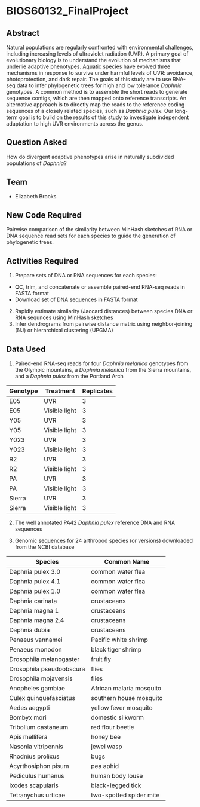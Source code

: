# BIOS60132_FinalProject

## Abstract
Natural populations are regularly confronted with environmental challenges, including increasing
levels of ultraviolet radiation (UVR). A primary goal of evolutionary biology is to understand the
evolution of mechanisms that underlie adaptive phenotypes. Aquatic species have evolved
three mechanisms in response to survive under harmful levels of UVR: avoidance,
photoprotection, and dark repair. The goals of this study are to use RNA-seq data to infer
phylogenetic trees for high and low tolerance *Daphnia* genotypes. A common method is to
assemble the short reads to generate sequence contigs, which are then mapped onto reference
transcripts. An alternative approach is to directly map the reads to the reference coding
sequences of a closely related species, such as *Daphnia pulex*. Our long-term goal is to build
on the results of this study to investigate independent adaptation to high UVR environments
across the genus.

## Question Asked
How do divergent adaptive phenotypes arise in naturally subdivided populations of *Daphnia*?

## Team
- Elizabeth Brooks

## New Code Required
Pairwise comparison of the similarity between MinHash sketches of RNA or DNA sequence read sets for each species to guide the generation of phylogenetic trees.

## Activities Required
1. Prepare sets of DNA or RNA sequences for each species:
- QC, trim, and concatenate or assemble paired-end RNA-seq reads in FASTA format
- Download set of DNA sequences in FASTA format
2. Rapidly estimate similarity (Jaccard distances) between species DNA or RNA sequnces using MinHash sketches
3. Infer dendrograms from pairwise distance matrix using neighbor-joining (NJ) or hierarchical clustering (UPGMA)

## Data Used
1. Paired-end RNA-seq reads for four *Daphnia melanica* genotypes from the Olympic mountains, a *Daphnia melanica* from the Sierra mountains, and a *Daphnia pulex* from the Portland Arch

| Genotype | Treatment | Replicates |
| -------- | --------- | ---------- |
| E05 | UVR | 3 |
| E05 | Visible light | 3 |
| Y05 | UVR | 3 |
| Y05 | Visible light | 3 |
| Y023 | UVR | 3 |
| Y023 | Visible light | 3 |
| R2 | UVR | 3 |
| R2 | Visible light | 3 |
| PA | UVR | 3 |
| PA | Visible light | 3 |
| Sierra | UVR | 3 |
| Sierra | Visible light | 3 |

2. The well annotated PA42 *Daphnia pulex* reference DNA and RNA sequences

3. Genomic sequences for 24 arthropod species (or versions) downloaded from the NCBI database

| Species | Common Name |
| ------- | ----------- |
| Daphnia pulex 3.0 | common water flea |
| Daphnia pulex 4.1 | common water flea |
| Daphnia pulex 1.0 | common water flea |
| Daphnia carinata | crustaceans |
| Daphnia magna 1 | crustaceans |
| Daphnia magna 2.4 | crustaceans |
| Daphnia dubia | crustaceans |
| Penaeus vannamei | Pacific white shrimp |
| Penaeus monodon | black tiger shrimp |
| Drosophila melanogaster | fruit fly |
| Drosophila pseudoobscura | flies |
| Drosophila mojavensis | flies |
| Anopheles gambiae | African malaria mosquito |
| Culex quinquefasciatus | southern house mosquito |
| Aedes aegypti | yellow fever mosquito |
| Bombyx mori | domestic silkworm |
| Tribolium castaneum | red flour beetle |
| Apis mellifera | honey bee |
| Nasonia vitripennis | jewel wasp |
| Rhodnius prolixus | bugs |
| Acyrthosiphon pisum | pea aphid |
| Pediculus humanus | human body louse |
| Ixodes scapularis | black-legged tick |
| Tetranychus urticae | two-spotted spider mite |

